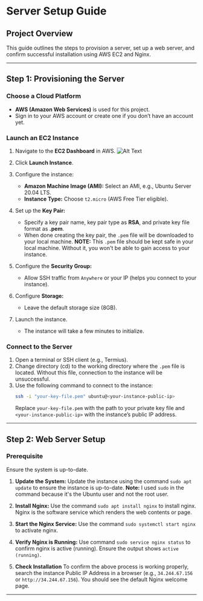 # Server Setup Guide

## Project Overview
This guide outlines the steps to provision a server, set up a web server, and confirm successful installation using AWS EC2 and Nginx.

---

## Step 1: Provisioning the Server

### Choose a Cloud Platform
- **AWS (Amazon Web Services)** is used for this project.
- Sign in to your AWS account or create one if you don’t have an account yet.

### Launch an EC2 Instance
1. Navigate to the **EC2 Dashboard** in AWS.
![Alt Text](https://ibb.co/vzrvwFZ)

2. Click **Launch Instance**.
3. Configure the instance:
   - **Amazon Machine Image (AMI):** Select an AMI, e.g., Ubuntu Server 20.04 LTS.
   - **Instance Type:** Choose `t2.micro` (AWS Free Tier eligible).
4. Set up the **Key Pair:**
   - Specify a key pair name, key pair type as **RSA**, and private key file format as **.pem**.
   - When done creating the key pair, the `.pem` file will be downloaded to your local machine. **NOTE:** This `.pem` file should be kept safe in your local machine. Without it, you won't be able to gain access to your instance.
5. Configure the **Security Group:**
   - Allow SSH traffic from `Anywhere` or your IP (helps you connect to your instance).
6. Configure **Storage:**
   - Leave the default storage size (8GB).
7. Launch the instance.
   - The instance will take a few minutes to initialize.

### Connect to the Server
1. Open a terminal or SSH client (e.g., Termius).
2. Change directory (cd) to the working directory where the `.pem` file is located. Without this file, connection to the instance will be unsuccessful.
3. Use the following command to connect to the instance:
   ```bash
   ssh -i "your-key-file.pem" ubuntu@<your-instance-public-ip>
   ```
   Replace `your-key-file.pem` with the path to your private key file and `<your-instance-public-ip>` with the instance’s public IP address.

---

## Step 2: Web Server Setup

### Prerequisite
Ensure the system is up-to-date.

1. **Update the System:**
   Update the instance using the command `sudo apt update` to ensure the instance is up-to-date. **Note:** I used `sudo` in the command because it's the Ubuntu user and not the root user.

2. **Install Nginx:**
   Use the command `sudo apt install nginx` to install nginx. Nginx is the software service which renders the web contents or page.

3. **Start the Nginx Service:**
   Use the command `sudo systemctl start nginx` to activate nginx.

4. **Verify Nginx is Running:**
   Use command `sudo service nginx status` to confirm nginx is active (running).
   Ensure the output shows `active (running)`.
   
5. **Check Installation**
   To confirm the above process is working properly, search the instance Public IP Address in a browser (e.g.,      `34.244.67.156` or `http://34.244.67.156`). You should see the default Nginx welcome page.
   
---
